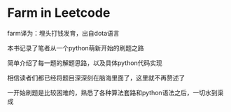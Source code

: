 # Farm in Leetcode

farm译为：埋头打钱发育，出自dota语言

本书记录了笔者从一个python萌新开始的刷题之路

简单介绍了每一题的解题思路，以及具体python代码实现

相信读者们都已经将题目深深刻在脑海里面了，这里就不再赘述了

一开始刷题是比较困难的，熟悉了各种算法套路和python语法之后，一切水到渠成

